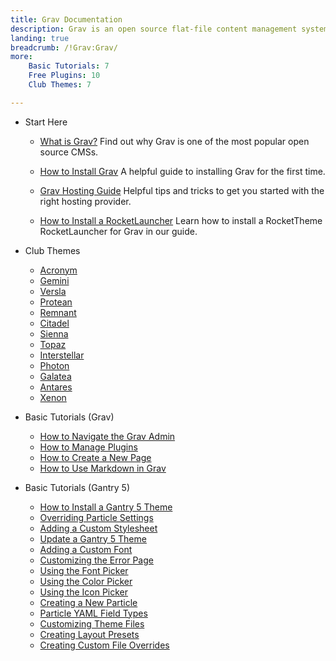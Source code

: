 ```yaml
---
title: Grav Documentation
description: Grav is an open source flat-file content management system (CMS) created by members of the RocketTheme team. This section enables you to find out more about Grav and how to use it with RocketTheme themes.
landing: true
breadcrumb: /!Grav:Grav/
more:
	Basic Tutorials: 7
	Free Plugins: 10
	Club Themes: 7

---
```


* Start Here

	- [What is Grav?](https://learn.getgrav.org/basics/what-is-grav)
	  Find out why Grav is one of the most popular open source CMSs.

	- [How to Install Grav](https://learn.getgrav.org/basics/installation)
	  A helpful guide to installing Grav for the first time.

	- [Grav Hosting Guide](https://learn.getgrav.org/webservers-hosting)
	  Helpful tips and tricks to get you started with the right hosting provider.

	- [How to Install a RocketLauncher](start/rocketlauncher.md)
	  Learn how to install a RocketTheme RocketLauncher for Grav in our guide.

<!-- -->

* Club Themes

	- [Acronym](themes/acronym)
	- [Gemini](themes/gemini)
	- [Versla](themes/versla)
	- [Protean](themes/protean)
	- [Remnant](themes/remnant)
	- [Citadel](themes/citadel)
	- [Sienna](themes/sienna)
	- [Topaz](themes/topaz)
	- [Interstellar](themes/interstellar)
	- [Photon](themes/photon)
	- [Galatea](themes/galatea)
	- [Antares](themes/antares)
	- [Xenon](themes/xenon)

<!-- -->

* Basic Tutorials (Grav)

	- [How to Navigate the Grav Admin](https://learn.getgrav.org/admin-panel/introduction)
	- [How to Manage Plugins](https://learn.getgrav.org/admin-panel/plugins)
	- [How to Create a New Page](https://learn.getgrav.org/admin-panel/pages-admin)
	- [How to Use Markdown in Grav](https://learn.getgrav.org/content/markdown)

<!-- -->

* Basic Tutorials (Gantry 5)

	- [How to Install a Gantry 5 Theme](http://docs.gantry.org/gantry5/basics/installation#installing-a-gantry-theme)
	- [Overriding Particle Settings](http://docs.gantry.org/gantry5/tutorials/overriding-particle-settings)
	- [Adding a Custom Stylesheet](http://docs.gantry.org/gantry5/tutorials/adding-a-custom-style-sheet)
	- [Update a Gantry 5 Theme](http://docs.gantry.org/gantry5/basics/updating-themes)
	- [Adding a Custom Font](http://docs.gantry.org/gantry5/tutorials/fonts)
	- [Customizing the Error Page](http://docs.gantry.org/gantry5/tutorials/customize-the-error-page)
	- [Using the Font Picker](http://docs.gantry.org/gantry5/tutorials/using-the-font-picker)
	- [Using the Color Picker](http://docs.gantry.org/gantry5/tutorials/using-the-color-picker)
	- [Using the Icon Picker](http://docs.gantry.org/gantry5/tutorials/using-the-icon-picker)
	- [Creating a New Particle](http://docs.gantry.org/gantry5/advanced/creating-a-new-particle)
	- [Particle YAML Field Types](http://docs.gantry.org/gantry5/advanced/particle-yaml-field-types)
	- [Customizing Theme Files](http://docs.gantry.org/gantry5/advanced/customizing-theme-files)
	- [Creating Layout Presets](http://docs.gantry.org/gantry5/advanced/creating-layout-presets)
	- [Creating Custom File Overrides](http://docs.gantry.org/gantry5/advanced/file-overrides)
